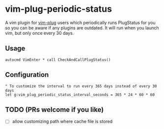 # vim-plug-periodic-status

A vim plugin for [vim-plug](https://github.com/junegunn/vim-plug) users which periodically runs PlugStatus for you so you can be aware if any plugins are outdated. It will run when you launch vim, but only once every 30 days.

## Usage

```vim
autocmd VimEnter * call CheckAndCallPlugStatus()
```

## Configuration

```vim
" To customize the interval to run every 365 days instead of every 30 days
let g:vim_plug_periodic_status_interval_seconds = 365 * 24 * 60 * 60
```

## TODO (PRs welcome if you like)

- [ ] allow customizing path where cache file is stored
